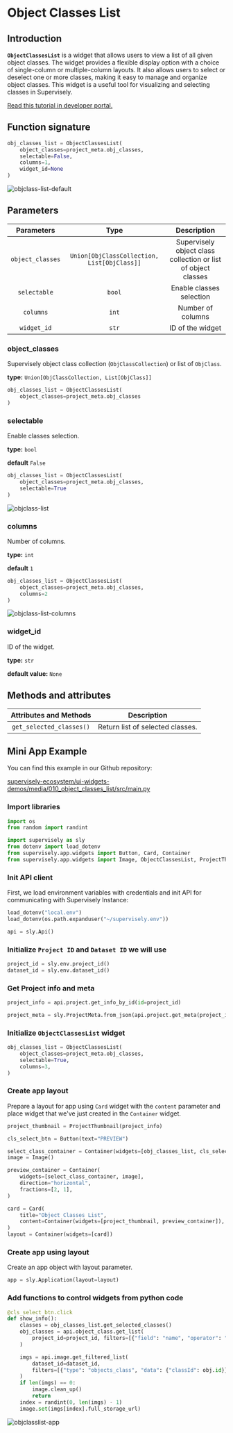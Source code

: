 # Object Classes List

## Introduction

**`ObjectClassesList`** is a widget that allows users to view a list of all given object classes. The widget provides a flexible display option with a choice of single-column or multiple-column layouts. It also allows users to select or deselect one or more classes, making it easy to manage and organize object classes. This widget is a useful tool for visualizing and selecting classes in Supervisely.

[Read this tutorial in developer portal.](https://developer.supervise.ly/app-development/apps-with-gui/object-classes-list)

## Function signature

```python
obj_classes_list = ObjectClassesList(
    object_classes=project_meta.obj_classes,
    selectable=False,
    columns=1,
    widget_id=None
)
```

![objclass-list-default](https://user-images.githubusercontent.com/79905215/218096273-0a52cc67-0ba8-4886-95a0-660e61d6a4eb.png)

## Parameters

|    Parameters    |                    Type                     |                          Description                          |
| :--------------: | :-----------------------------------------: | :-----------------------------------------------------------: |
| `object_classes` | `Union[ObjClassCollection, List[ObjClass]]` | Supervisely object class collection or list of object classes |
|   `selectable`   |                   `bool`                    |                   Enable classes selection                    |
|    `columns`     |                    `int`                    |                       Number of columns                       |
|   `widget_id`    |                    `str`                    |                       ID of the widget                        |

### object_classes

Supervisely object class collection (`ObjClassCollection`) or list of `ObjClass`.

**type:** `Union[ObjClassCollection, List[ObjClass]]`

```python
obj_classes_list = ObjectClassesList(
    object_classes=project_meta.obj_classes
)
```

### selectable

Enable classes selection.

**type:** `bool`

**default** `False`

```python
obj_classes_list = ObjectClassesList(
    object_classes=project_meta.obj_classes,
    selectable=True
)
```

![objclass-list](https://user-images.githubusercontent.com/79905215/218092421-a4c996bb-9679-428b-899d-4bb29d570112.png)

### columns

Number of columns.

**type:** `int`

**default** `1`

```python
obj_classes_list = ObjectClassesList(
    object_classes=project_meta.obj_classes,
    columns=2
)
```

![objclass-list-columns](https://user-images.githubusercontent.com/79905215/218098608-4c22b892-24a0-4b93-8da4-812e0c08d333.png)

### widget_id

ID of the widget.

**type:** `str`

**default value:** `None`

## Methods and attributes

|  Attributes and Methods  | Description                      |
| :----------------------: | -------------------------------- |
| `get_selected_classes()` | Return list of selected classes. |

## Mini App Example

You can find this example in our Github repository:

[supervisely-ecosystem/ui-widgets-demos/media/010_object_classes_list/src/main.py](https://github.com/supervisely-ecosystem/ui-widgets-demos/blob/master/media/010_object_classes_list/src/main.py)

### Import libraries

```python
import os
from random import randint

import supervisely as sly
from dotenv import load_dotenv
from supervisely.app.widgets import Button, Card, Container
from supervisely.app.widgets import Image, ObjectClassesList, ProjectThumbnail
```

### Init API client

First, we load environment variables with credentials and init API for communicating with Supervisely Instance:

```python
load_dotenv("local.env")
load_dotenv(os.path.expanduser("~/supervisely.env"))

api = sly.Api()
```

### Initialize `Project ID` and `Dataset ID` we will use

```python
project_id = sly.env.project_id()
dataset_id = sly.env.dataset_id()
```

### Get Project info and meta

```python
project_info = api.project.get_info_by_id(id=project_id)

project_meta = sly.ProjectMeta.from_json(api.project.get_meta(project_id))
```

### Initialize `ObjectClassesList` widget

```python
obj_classes_list = ObjectClassesList(
    object_classes=project_meta.obj_classes,
    selectable=True,
    columns=3,
)
```

### Create app layout

Prepare a layout for app using `Card` widget with the `content` parameter and place widget that we've just created in the `Container` widget.

```python
project_thumbnail = ProjectThumbnail(project_info)

cls_select_btn = Button(text="PREVIEW")

select_class_container = Container(widgets=[obj_classes_list, cls_select_btn])
image = Image()

preview_container = Container(
    widgets=[select_class_container, image],
    direction="horizontal",
    fractions=[2, 1],
)

card = Card(
    title="Object Classes List",
    content=Container(widgets=[project_thumbnail, preview_container]),
)
layout = Container(widgets=[card])
```

### Create app using layout

Create an app object with layout parameter.

```python
app = sly.Application(layout=layout)
```

### Add functions to control widgets from python code

```python
@cls_select_btn.click
def show_info():
    classes = obj_classes_list.get_selected_classes()
    obj_classes = api.object_class.get_list(
        project_id=project_id, filters=[{"field": "name", "operator": "in", "value": classes}]
    )

    imgs = api.image.get_filtered_list(
        dataset_id=dataset_id,
        filters=[{"type": "objects_class", "data": {"classId": obj.id}} for obj in obj_classes],
    )
    if len(imgs) == 0:
        image.clean_up()
        return
    index = randint(0, len(imgs) - 1)
    image.set(imgs[index].full_storage_url)
```

![objclasslist-app](https://user-images.githubusercontent.com/79905215/219017000-0bbcdeaa-bd99-459b-908a-4269b4c8e074.gif)
